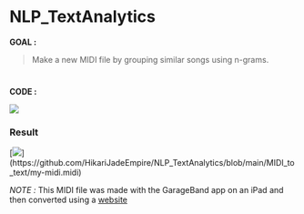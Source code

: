# NLP_TextAnalytics
**GOAL :** <br>
> Make a new MIDI file by grouping similar songs using n-grams.

#

**CODE :** <br>

[![](https://colab.research.google.com/assets/colab-badge.svg)](https://colab.research.google.com/github/HikariJadeEmpire/NLP_TextAnalytics/blob/main/MIDI_to_text/Midi_to_text.ipynb)

### Result

[![](https://img.shields.io/badge/.MIDI-my_midi-rgb(84,153,199)?style=f?style=flat-square)](https://github.com/HikariJadeEmpire/NLP_TextAnalytics/blob/main/MIDI_to_text/my-midi.midi)

*NOTE :* This MIDI file was made with the GarageBand app on an iPad and then converted using a [website](https://anyconv.com/wav-to-midi-converter/)
